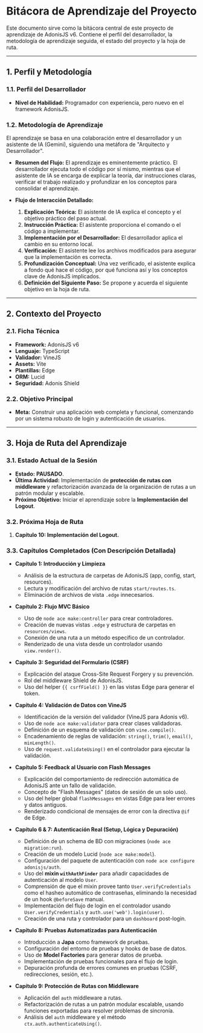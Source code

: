 # Bitácora de Aprendizaje del Proyecto

Este documento sirve como la bitácora central de este proyecto de aprendizaje de AdonisJS v6. Contiene el perfil del desarrollador, la metodología de aprendizaje seguida, el estado del proyecto y la hoja de ruta.

---

## 1. Perfil y Metodología

### 1.1. Perfil del Desarrollador

*   **Nivel de Habilidad:** Programador con experiencia, pero nuevo en el framework AdonisJS.

### 1.2. Metodología de Aprendizaje

El aprendizaje se basa en una colaboración entre el desarrollador y un asistente de IA (Gemini), siguiendo una metáfora de "Arquitecto y Desarrollador".

*   **Resumen del Flujo:** El aprendizaje es eminentemente práctico. El desarrollador ejecuta todo el código por sí mismo, mientras que el asistente de IA se encarga de explicar la teoría, dar instrucciones claras, verificar el trabajo realizado y profundizar en los conceptos para consolidar el aprendizaje.

*   **Flujo de Interacción Detallado:**
    1.  **Explicación Teórica:** El asistente de IA explica el concepto y el objetivo práctico del paso actual.
    2.  **Instrucción Práctica:** El asistente proporciona el comando o el código a implementar.
    3.  **Implementación por el Desarrollador:** El desarrollador aplica el cambio en su entorno local.
    4.  **Verificación:** El asistente lee los archivos modificados para asegurar que la implementación es correcta.
    5.  **Profundización Conceptual:** Una vez verificado, el asistente explica a fondo qué hace el código, por qué funciona así y los conceptos clave de AdonisJS implicados.
    6.  **Definición del Siguiente Paso:** Se propone y acuerda el siguiente objetivo en la hoja de ruta.

---

## 2. Contexto del Proyecto

### 2.1. Ficha Técnica

*   **Framework:** AdonisJS v6
*   **Lenguaje:** TypeScript
*   **Validador:** VineJS
*   **Assets:** Vite
*   **Plantillas:** Edge
*   **ORM:** Lucid
*   **Seguridad:** Adonis Shield

### 2.2. Objetivo Principal

*   **Meta:** Construir una aplicación web completa y funcional, comenzando por un sistema robusto de login y autenticación de usuarios.

---

## 3. Hoja de Ruta del Aprendizaje

### 3.1. Estado Actual de la Sesión

*   **Estado:** **PAUSADO**.
*   **Última Actividad:** Implementación de **protección de rutas con middleware** y refactorización avanzada de la organización de rutas a un patrón modular y escalable.
*   **Próximo Objetivo:** Iniciar el aprendizaje sobre la **Implementación del Logout**.

### 3.2. Próxima Hoja de Ruta

1.  **Capítulo 10: Implementación del Logout.**

### 3.3. Capítulos Completados (Con Descripción Detallada)

*   **Capítulo 1: Introducción y Limpieza**
    *   Análisis de la estructura de carpetas de AdonisJS (app, config, start, resources).
    *   Lectura y modificación del archivo de rutas `start/routes.ts`.
    *   Eliminación de archivos de vista `.edge` innecesarios.

*   **Capítulo 2: Flujo MVC Básico**
    *   Uso de `node ace make:controller` para crear controladores.
    *   Creación de nuevas vistas `.edge` y estructura de carpetas en `resources/views`.
    *   Conexión de una ruta a un método específico de un controlador.
    *   Renderizado de una vista desde un controlador usando `view.render()`.

*   **Capítulo 3: Seguridad del Formulario (CSRF)**
    *   Explicación del ataque Cross-Site Request Forgery y su prevención.
    *   Rol del middleware Shield de AdonisJS.
    *   Uso del helper `{{ csrfField() }}` en las vistas Edge para generar el token.

*   **Capítulo 4: Validación de Datos con VineJS**
    *   Identificación de la versión del validador (VineJS para Adonis v6).
    *   Uso de `node ace make:validator` para crear clases validadoras.
    *   Definición de un esquema de validación con `vine.compile()`.
    *   Encadenamiento de reglas de validación: `string()`, `trim()`, `email()`, `minLength()`.
    *   Uso de `request.validateUsing()` en el controlador para ejecutar la validación.

*   **Capítulo 5: Feedback al Usuario con Flash Messages**
    *   Explicación del comportamiento de redirección automática de AdonisJS ante un fallo de validación.
    *   Concepto de "Flash Messages" (datos de sesión de un solo uso).
    *   Uso del helper global `flashMessages` en vistas Edge para leer errores y datos antiguos.
    *   Renderizado condicional de mensajes de error con la directiva `@if` de Edge.

*   **Capítulo 6 & 7: Autenticación Real (Setup, Lógica y Depuración)**
    *   Definición de un schema de BD con migraciones (`node ace migration:run`).
    *   Creación de un modelo Lucid (`node ace make:model`).
    *   Configuración del paquete de autenticación con `node ace configure adonisjs/auth`.
    *   Uso del **mixin `withAuthFinder`** para añadir capacidades de autenticación al modelo `User`.
    *   Comprensión de que el mixin provee tanto `User.verifyCredentials` como el hasheo automático de contraseñas, eliminando la necesidad de un hook `@beforeSave` manual.
    *   Implementación del flujo de login en el controlador usando `User.verifyCredentials` y `auth.use('web').login(user)`.
    *   Creación de una ruta y controlador para un `dashboard` post-login.

*   **Capítulo 8: Pruebas Automatizadas para Autenticación**
    *   Introducción a **Japa** como framework de pruebas.
    *   Configuración del entorno de pruebas y hooks de base de datos.
    *   Uso de **Model Factories** para generar datos de prueba.
    *   Implementación de pruebas funcionales para el flujo de login.
    *   Depuración profunda de errores comunes en pruebas (CSRF, redirecciones, sesión, etc.).

*   **Capítulo 9: Protección de Rutas con Middleware**
    *   Aplicación del `auth` middleware a rutas.
    *   Refactorización de rutas a un patrón modular escalable, usando funciones exportadas para resolver problemas de sincronía.
    *   Análisis del `auth` middleware y el método `ctx.auth.authenticateUsing()`.
